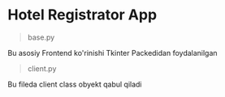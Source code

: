 # Hotel Registrator App

> base.py
> 
Bu asosiy Frontend ko'rinishi Tkinter Packedidan foydalanilgan

> client.py
>
Bu fileda client class obyekt qabul qiladi 
```python

```
